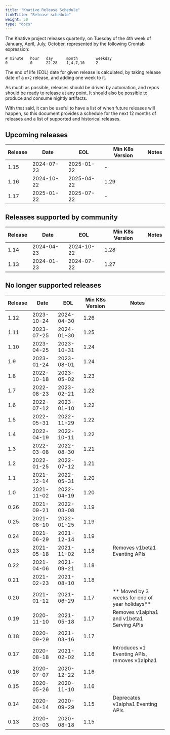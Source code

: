 ```yaml
---
title: "Knative Release Schedule"
linkTitle: "Release schedule"
weight: 50
type: "docs"
---
```


The Knative project releases quarterly, on Tuesday of the 4th week of January, April, July, October, represented by the following Crontab expression:

```
# minute   hour   day      month        weekday
0          0      22-28    1,4,7,10     2
```

The end of life (EOL) date for given release is calculated, by taking release date of a `n+2` release, and adding one week to it.

As much as possible, releases should be driven by automation, and repos should be ready to release at any point. It should also be possible to produce and consume nightly artifacts.

With that said, it can be useful to have a list of when future releases will happen, so this document provides a schedule for the next 12 months of releases and a list of supported and historical releases.

## Upcoming releases

| Release | Date       | EOL        | Min K8s Version | Notes |
| ------- | ---------- | ---------- | --------------- | ----- |
| 1.15    | 2024-07-23 | 2025-01-22 | -               |       |
| 1.16    | 2024-10-22 | 2025-04-22 | 1.29            |       |
| 1.17    | 2025-01-22 | 2025-07-22 | -               |       |

## Releases supported by community

| Release | Date       | EOL        | Min K8s Version | Notes |
| ------- | ---------- | ---------- | --------------- | ----- |
| 1.14    | 2024-04-23 | 2024-10-22 | 1.28            |       |
| 1.13    | 2024-01-23 | 2024-07-22 | 1.27            |       |

## No longer supported releases

| Release | Date       | EOL        | Min K8s Version | Notes                                          |
| ------- | ---------- | ---------- | --------------- |------------------------------------------------|
| 1.12    | 2023-10-24 | 2024-04-30 | 1.26            |                                                |
| 1.11    | 2023-07-25 | 2024-01-30 | 1.25            |                                                |
| 1.10    | 2023-04-25 | 2023-10-31 | 1.24            |                                                |
| 1.9     | 2023-01-24 | 2023-08-01 | 1.24            |                                                |
| 1.8     | 2022-10-18 | 2023-05-02 | 1.23            |                                                |
| 1.7     | 2022-08-23 | 2023-02-21 | 1.22            |                                                |
| 1.6     | 2022-07-12 | 2023-01-10 | 1.22            |                                                |
| 1.5     | 2022-05-31 | 2022-11-29 | 1.22            |                                                |
| 1.4     | 2022-04-19 | 2022-10-11 | 1.22            |                                                |
| 1.3     | 2022-03-08 | 2022-08-30 | 1.21            |                                                |
| 1.2     | 2022-01-25 | 2022-07-12 | 1.21            |                                                |
| 1.1     | 2021-12-14 | 2022-05-31 | 1.20            |                                                |
| 1.0     | 2021-11-02 | 2022-04-19 | 1.20            |                                                |
| 0.26    | 2021-09-21 | 2022-03-08 | 1.19            |                                                |
| 0.25    | 2021-08-10 | 2022-01-25 | 1.19            |                                                |
| 0.24    | 2021-06-29 | 2021-12-14 | 1.19            |                                                |
| 0.23    | 2021-05-18 | 2021-11-02 | 1.18            | Removes v1beta1 Eventing APIs                  |
| 0.22    | 2021-04-06 | 2021-09-21 | 1.18            |                                                |
| 0.21    | 2021-02-23 | 2021-08-10 | 1.18            |                                                |
| 0.20    | 2021-01-12 | 2021-06-29 | 1.17            | ** Moved by 3 weeks for end of year holidays** |
| 0.19    | 2020-11-10 | 2021-05-18 | 1.17            | Removes v1alpha1 and v1beta1 Serving APIs      |
| 0.18    | 2020-09-29 | 2021-03-16 | 1.17            |                                                |
| 0.17    | 2020-08-18 | 2021-02-02 | 1.16            | Introduces v1 Eventing APIs, removes v1alpha1  |
| 0.16    | 2020-07-07 | 2020-12-22 | 1.16            |                                                |
| 0.15    | 2020-05-26 | 2020-11-10 | 1.16            |                                                |
| 0.14    | 2020-04-14 | 2020-09-29 | 1.15            | Deprecates v1alpha1 Eventing APIs              |
| 0.13    | 2020-03-03 | 2020-08-18 | 1.15            |                                                |
